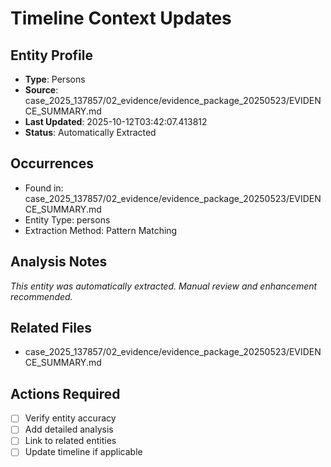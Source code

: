 # Timeline Context Updates

## Entity Profile
- **Type**: Persons
- **Source**: case_2025_137857/02_evidence/evidence_package_20250523/EVIDENCE_SUMMARY.md
- **Last Updated**: 2025-10-12T03:42:07.413812
- **Status**: Automatically Extracted

## Occurrences
- Found in: case_2025_137857/02_evidence/evidence_package_20250523/EVIDENCE_SUMMARY.md
- Entity Type: persons
- Extraction Method: Pattern Matching

## Analysis Notes
*This entity was automatically extracted. Manual review and enhancement recommended.*

## Related Files
- case_2025_137857/02_evidence/evidence_package_20250523/EVIDENCE_SUMMARY.md

## Actions Required
- [ ] Verify entity accuracy
- [ ] Add detailed analysis
- [ ] Link to related entities
- [ ] Update timeline if applicable
